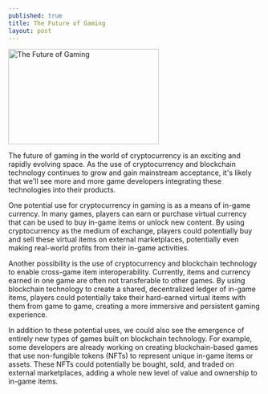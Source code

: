 ```yaml
---
published: true
title: The Future of Gaming
layout: post
---
```


<img src="http://maikotrindade.github.io/public/img/gaming-crypto.webp" width="300" height="190" alt="The Future of Gaming"/> 

The future of gaming in the world of cryptocurrency is an exciting and rapidly evolving space. As the use of cryptocurrency and blockchain technology continues to grow and gain mainstream acceptance, it's likely that we'll see more and more game developers integrating these technologies into their products.

One potential use for cryptocurrency in gaming is as a means of in-game currency. In many games, players can earn or purchase virtual currency that can be used to buy in-game items or unlock new content. By using cryptocurrency as the medium of exchange, players could potentially buy and sell these virtual items on external marketplaces, potentially even making real-world profits from their in-game activities.

Another possibility is the use of cryptocurrency and blockchain technology to enable cross-game item interoperability. Currently, items and currency earned in one game are often not transferable to other games. By using blockchain technology to create a shared, decentralized ledger of in-game items, players could potentially take their hard-earned virtual items with them from game to game, creating a more immersive and persistent gaming experience.

In addition to these potential uses, we could also see the emergence of entirely new types of games built on blockchain technology. For example, some developers are already working on creating blockchain-based games that use non-fungible tokens (NFTs) to represent unique in-game items or assets. These NFTs could potentially be bought, sold, and traded on external marketplaces, adding a whole new level of value and ownership to in-game items.